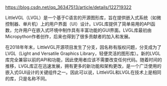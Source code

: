  https://blog.csdn.net/qq_36347513/article/details/122719322



LittleVGL（LVGL）是一个基于C语言的开源图形库，旨在提供嵌入式系统（如微控制器、单片机）上的用户界面（UI）设计。LVGL库提供了简单易用的API函数，允许用户在嵌入式环境中制作具有丰富功能的GUI界面。LVGL库最初由Micropython作者创作，后来也得到了很多贡献者的加入和发展。

在2018年年末，LittleVGL开源项目发生了分支，因名称有版权问题，分支成为了LVGL（Light and Versatile Graphics Library，轻便灵活的图形库）。新的LVGL库完全兼容以前的API和功能，因此使用者应该不需要改变任何代码。随着时间的推移，LVGL库正在迅速发展，拥有更多的新功能和架构更改，是一个广泛使用的嵌入式GUI设计的关键组件之一。因此可以说，LittleVGL和LVGL在技术上是相同的库，只是名称不同。

